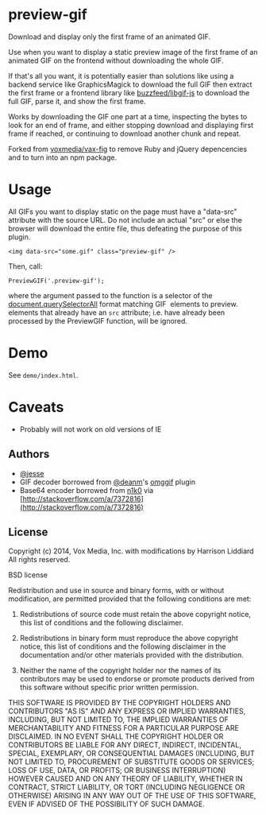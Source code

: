 preview-gif
===
Download and display only the first frame of an animated GIF.

Use when you want to display a static preview image of the first frame of an animated GIF on the frontend without downloading the whole GIF. 

If that's all you want, it is potentially easier than solutions like using a backend service like GraphicsMagick to download the full GIF then extract the first frame or a frontend library like [buzzfeed/libgif-js](https://github.com/buzzfeed/libgif-js) to download the full GIF, parse it, and show the first frame.

Works by downloading the GIF one part at a time, inspecting the bytes to look for an end of frame, and either stopping download and displaying first frame if reached, or continuing to download another chunk and repeat.

Forked from [voxmedia/vax-fig](https://github.com/voxmedia/vax-fig) to remove Ruby and jQuery depencencies and to turn into an npm package.

Usage
====
All GIFs you want to display static on the page must have a "data-src" attribute with the source URL. Do not include an actual "src" or else the browser will download the entire file, thus defeating the purpose of this plugin.
```
<img data-src="some.gif" class="preview-gif" />
```

Then, call:
```
PreviewGIF('.preview-gif');
```

where the argument passed to the function is a selector of the [document.querySelectorAll](https://developer.mozilla.org/en-US/docs/Web/API/Document/querySelector) format matching GIF <img> elements to preview. <img> elements that already have an `src` attribute; i.e. have already been processed by the PreviewGIF function, will be ignored. 

Demo
====

See `demo/index.html`.

Caveats
====
- Probably will not work on old versions of IE

## Authors

- [@jesse](https://github.com/jesse)
- GIF decoder borrowed from [@deanm](https://github.com/deanm)'s [omggif](https://github.com/deanm/omggif/blob/master/omggif.js) plugin
- Base64 encoder borrowed from [n1k0](https://github.com/n1k0) via [http://stackoverflow.com/a/7372816](http://stackoverflow.com/a/7372816)

## License 

Copyright (c) 2014, Vox Media, Inc. with modifications by Harrison Liddiard
All rights reserved.

BSD license

Redistribution and use in source and binary forms, with or without modification, are permitted provided that the following conditions are met:

1. Redistributions of source code must retain the above copyright notice, this list of conditions and the following disclaimer.

2. Redistributions in binary form must reproduce the above copyright notice, this list of conditions and the following disclaimer in the documentation and/or other materials provided with the distribution.

3. Neither the name of the copyright holder nor the names of its contributors may be used to endorse or promote products derived from this software without specific prior written permission.

THIS SOFTWARE IS PROVIDED BY THE COPYRIGHT HOLDERS AND CONTRIBUTORS "AS IS" AND ANY EXPRESS OR IMPLIED WARRANTIES, INCLUDING, BUT NOT LIMITED TO, THE IMPLIED WARRANTIES OF MERCHANTABILITY AND FITNESS FOR A PARTICULAR PURPOSE ARE DISCLAIMED. IN NO EVENT SHALL THE COPYRIGHT HOLDER OR CONTRIBUTORS BE LIABLE FOR ANY DIRECT, INDIRECT, INCIDENTAL, SPECIAL, EXEMPLARY, OR CONSEQUENTIAL DAMAGES (INCLUDING, BUT NOT LIMITED TO, PROCUREMENT OF SUBSTITUTE GOODS OR SERVICES; LOSS OF USE, DATA, OR PROFITS; OR BUSINESS INTERRUPTION) HOWEVER CAUSED AND ON ANY THEORY OF LIABILITY, WHETHER IN CONTRACT, STRICT LIABILITY, OR TORT (INCLUDING NEGLIGENCE OR OTHERWISE) ARISING IN ANY WAY OUT OF THE USE OF THIS SOFTWARE, EVEN IF ADVISED OF THE POSSIBILITY OF SUCH DAMAGE.

